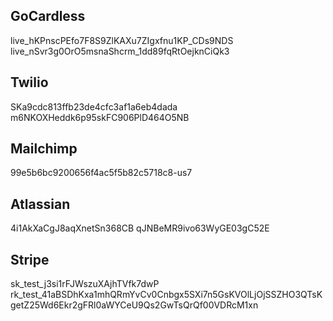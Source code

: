 ## GoCardless
live_hKPnscPEfo7F8S9ZlKAXu7ZIgxfnu1KP_CDs9NDS
live_nSvr3g0OrO5msnaShcrm_1dd89fqRtOejknCiQk3

## Twilio
SKa9cdc813ffb23de4cfc3af1a6eb4dada
m6NKOXHeddk6p95skFC906PlD464O5NB

## Mailchimp
99e5b6bc9200656f4ac5f5b82c5718c8-us7

## Atlassian
4i1AkXaCgJ8aqXnetSn368CB
qJNBeMR9ivo63WyGE03gC52E

## Stripe
sk_test_j3si1rFJWszuXAjhTVfk7dwP
rk_test_41aBSDhKxa1mhQRmYvCv0Cnbgx5SXi7n5GsKVOlLjOjSSZHO3QTsKgetZ25Wd6Ekr2gFRl0aWYCeU9Qs2GwTsQrQf00VDRcM1xn
